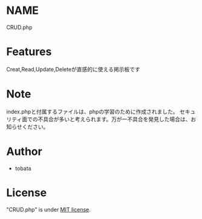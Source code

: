 # NAME
CRUD.php

# Features
Creat,Read,Update,Deleteが直感的に使える掲示板です

# Note
index.phpと付属するファイルは、phpの学習のために作成されました。
セキュリティ面での不具合が多いと考えられます。万が一不具合を発見した場合は、お知らせください。

# Author
* tobata

# License
"CRUD.php" is under [MIT license](https://en.wikipedia.org/wiki/MIT_License).
